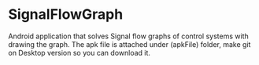 # SignalFlowGraph
Android application that solves Signal flow graphs of control systems with drawing the graph.
The apk file is attached under (apkFile) folder, make git on Desktop version so you can download it.
